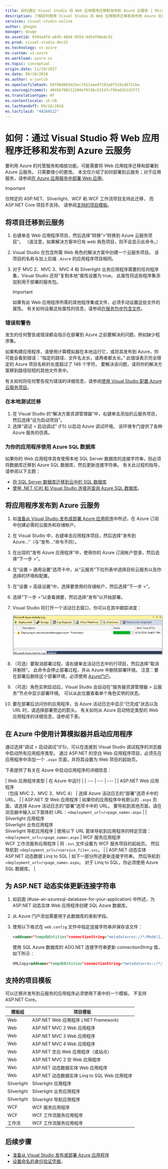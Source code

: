 ```yaml
---
title: 如何通过 Visual Studio 将 Web 应用程序迁移和发布到 Azure 云服务 | Microsoft Docs
description: 了解如何使用 Visual Studio 将 Web 应用程序迁移和发布到 Azure 云服务
services: visual-studio-online
author: ghogen
manager: douge
ms.assetid: 9394adfd-a645-4664-9354-dd5df08e8c91
ms.prod: visual-studio-dev15
ms.technology: vs-azure
ms.custom: vs-azure
ms.workload: azure-vs
ms.topic: conceptual
origin.date: 11/10/2017
ms.date: 09/10/2018
ms.author: v-junlch
ms.openlocfilehash: 56f00d865d25ecf411aee97193a0f3191d672cbe
ms.sourcegitcommit: 40456700212200e707d6cb3147cf96ad161d3ff2
ms.translationtype: HT
ms.contentlocale: zh-CN
ms.lasthandoff: 09/10/2018
ms.locfileid: "44269522"
---
```

# <a name="how-to-migrate-and-publish-a-web-application-to-an-azure-cloud-service-from-visual-studio"></a>如何：通过 Visual Studio 将 Web 应用程序迁移和发布到 Azure 云服务

要利用 Azure 的托管服务和缩放功能，可能需要将 Web 应用程序迁移和部署到 Azure 云服务。 只需要很小的更改。 本文仅介绍了如何部署到云服务；对于应用服务，请参阅[在 Azure 应用服务中部署 Web 应用](app-service/app-service-deploy-local-git.md)。

> [!Important]
> 仅特定的 ASP.NET、Silverlight、WCF 和 WCF 工作流项目支持此迁移， 而 ASP.NET Core 项目不支持。 请参阅[支持的项目模板](#supported-project-templates)。

## <a name="migrate-a-project-to-cloud-services"></a>将项目迁移到云服务

1. 右键单击 Web 应用程序项目，然后选择“转换”>“转换到 Azure 云服务项目”。 （请注意，如果解决方案中已有 web 角色项目，则不会显示此命令。）
1. Visual Studio 在包含所需 Web 角色的解决方案中创建一个云服务项目。 该项目的名称与加上后缀 `.Azure` 的应用程序项目相同。
1. 对于 MVC 2、MVC 3、MVC 4 和 Silverlight 业务应用程序需要的任何程序集，Visual Studio 还将“复制本地”属性设置为 true。 此属性将这些程序集添加到用于部署的服务包。

   > [!Important]
   > 如果有此 Web 应用程序所需的其他程序集或文件，必须手动设置这些文件的属性。 有关如何设置这些属性的信息，请参阅[在服务包中包含文件](#include-files-in-the-service-package)。

### <a name="errors-and-warnings"></a>错误和警告

发生的任何警告或错误都会指示在部署到 Azure 之前要解决的问题，例如缺少程序集。

如果构建应用程序，请使用计算模拟器在本地运行它，或将其发布到 Azure，你可能会看到错误：“指定的路径、文件名太长，或两者都太长。” 此错误表示完全限定的 Azure 项目名称的长度超过了 146 个字符。 要解决该问题，请将你的解决方案移到路径较短的其他文件夹中。

有关如何将任何警告视为错误的详细信息，请参阅[使用 Visual Studio 配置 Azure 云服务项目](vs-azure-tools-configuring-an-azure-project.md)。

### <a name="test-the-migration-locally"></a>在本地测试迁移

1. 在 Visual Studio 的“解决方案资源管理器”中，右键单击添加的云服务项目，然后选择“设为启动项目”。
1. 选择“调试 > 启动调试” (F5) 以启动 Azure 调试环境。 该环境专门提供了各种 Azure 服务的仿真。

### <a name="use-an-azure-sql-database-for-your-application"></a>为你的应用程序使用 Azure SQL 数据库

如果你的 Web 应用程序具有使用本地 SQL Server 数据库的连接字符串，则必须将数据库迁移到 Azure SQL 数据库，然后更新连接字符串。 有关此过程的指导，请参阅以下主题：

- [将 SQL Server 数据库迁移到云中的 SQL 数据库](sql-database/sql-database-cloud-migrate.md)
- [使用 .NET (C#) 和 Visual Studio 连接并查询 Azure SQL 数据库](sql-database/sql-database-connect-query-dotnet-visual-studio.md)。

## <a name="publish-the-application-to-azure-cloud-service"></a>将应用程序发布到 Azure 云服务

1. 如[准备从 Visual Studio 发布或部署 Azure 应用程序](vs-azure-tools-cloud-service-publish-set-up-required-services-in-visual-studio.md)中所述，在 Azure 订阅中创建必需的云服务和存储帐户。
1. 在 Visual Studio 中，右键单击应用程序项目，然后选择“发布到 Azure...”（与“发布...”命令不同）。
1. 在出现的“发布 Azure 应用程序”中，使用你的 Azure 订阅帐户登录，然后选择“下一步 >”。
1. 在“设置 > 通用设置”选项卡中，从“云服务”下拉列表中选择目标云服务以及你选择的环境和配置。 
1. 在“设置 > 高级设置”中，选择要使用的存储帐户，然后选择“下一步 >”。
1. 选择“下一步 >”以查看摘要，然后选择“发布”以开始部署。
1. Visual Studio 将打开一个活动日志窗口，你可以在其中跟踪进度：

    ![VST_AzureActivityLog](./media/vs-azure-tools-migrate-publish-web-app-to-cloud-service/IC744149.png)

1. （可选）要取消部署过程，请右键单击活动日志中的行项目，然后选择“取消并删除”。 此命令会停止部署过程，并从 Azure 中删除部署环境。 注意：要在部署后删除这个部署环境，必须使用 [Azure门户](https://portal.azure.cn)。
1. （可选）角色实例启动后，Visual Studio 会自动在“服务器资源管理器 > 云服务”节点中显示部署环境。 可以从此位置查看单个角色实例的状态。
1. 要在部署后访问你的应用程序，当 Azure 活动日志中显示“已完成”状态以及 URL 时，请选择部署旁边的箭头。 有关如何从 Azure 启动特定类型的 Web 应用程序的详细信息，请参阅下表。

## <a name="using-the-compute-emulator-and-starting-application-in-azure"></a>在 Azure 中使用计算模拟器并启动应用程序

通过选择“调试 > 启动调试”(F5)，可以在连接到 Visual Studio 调试程序的浏览器中启动所有应用程序类型。 通过 ASP.NET 的空白 Web 应用程序项目，必须先在应用程序中添加一个 `.aspx` 页面，并将其设置为 Web 项目的起始页。

下表提供了有关在 Azure 中启动应用程序的详细信息：

   | Web 应用程序类型 | 在 Azure 中运行 |
   | --- | --- | --- |
   | ASP.NET Web 应用程序<br/>（包括 MVC 2、MVC 3、MVC 4） | 选择 Azure 活动日志的“部署”选项卡中的 URL。 |
   | ASP.NET 空 Web 应用程序 | 如果你的应用程序中有默认的 `.aspx` 页面，请选择 Azure 活动日志的“部署”选项卡中的 URL。 要导航到其他页面，请在浏览器中输入以下窗体的 URL：`<deployment_url>/<page_name>.aspx` |
   | Silverlight 应用程序<br/>Silverlight 业务应用程序<br/>Silverlight 导航应用程序 | 使用以下 URL 窗体导航到应用程序的特定页面：`<deployment_url>/<page_name>.aspx` |
    WCF 服务应用程序<br/>WCF 工作流服务应用程序 | 将 `.svc` 文件设置为 WCF 服务项目的起始页。 然后导航到 `<deployment_url>/<service_file>.svc`。 |
   | ASP.NET 动态实体<br/>ASP.NET 动态数据 Linq to SQL | 如下一部分所述更新连接字符串。 然后导航到 `<deployment_url>/<page_name>.aspx`。 对于 Linq to SQL，你必须使用 Azure SQL 数据库。 |

## <a name="update-a-connection-string-for-aspnet-dynamic-entities"></a>为 ASP.NET 动态实体更新连接字符串

1. 如前面 (#use-an-azuresql-database-for-your-application) 中所述，为 ASP.NET 动态实体 Web 应用程序创建 SQL Azure 数据库。
1. 从 Azure 门户添加需要用于此数据库的表和字段。
1. 使用以下格式在 `web.config` 文件中指定连接字符串并保存该文件：

    ```xml
    <addname="tempdbEntities"connectionString="metadata=res://*/Model1.csdl|res://*/Model1.ssdl|res://*/Model1.msl;provider=System.Data.SqlClient;provider connection string=&quot;data source=<server name>\SQLEXPRESS;initial catalog=<database name>;integrated security=True;multipleactiveresultsets=True;App=EntityFramework&quot;"providerName="System.Data.EntityClient"/>
    ```

    使用 SQL Azure 数据库的 ADO.NET 连接字符串更新 *connectionString* 值，如下所示：

    ```xml
    XMLCopy<addname="tempdbEntities"connectionString="metadata=res://*/Model1.csdl|res://*/Model1.ssdl|res://*/Model1.msl;provider=System.Data.SqlClient;provider connection string=&quot;Server=tcp:<SQL Azure server name>.database.chinacloudapi.cn,1433;Database=<database name>;User ID=<user name>;Password=<password>;Trusted_Connection=False;Encrypt=True;multipleactiveresultsets=True;App=EntityFramework&quot;"providerName="System.Data.EntityClient"/>
    ```

## <a name="supported-project-templates"></a>支持的项目模板

可以迁移并发布到云服务的应用程序必须使用下表中的一个模板。 不支持 ASP.NET Core。

| 模板组 | 项目模板 |
| --- | --- |
| Web | ASP.NET Web 应用程序 (.NET Framework) |
| Web | ASP.NET MVC 2 Web 应用程序 |
| Web | ASP.NET MVC 3 Web 应用程序 |
| Web | ASP.NET MVC 4 Web 应用程序 |
| Web | ASP.NET 空白 Web 应用程序（或站点） |
| Web | ASP.NET MVC 2 空 Web 应用程序 |
| Web | ASP.NET 动态数据实体 Web 应用程序 |
| Web | ASP.NET 动态数据实体 Linq to SQL Web 应用程序 |
| Silverlight | Silverlight 应用程序 |
| Silverlight | Silverlight 业务应用程序 |
| Silverlight | Silverlight 导航应用程序 |
| WCF | WCF 服务应用程序 |
| WCF | WCF 工作流服务应用程序 |
| 工作流 | WCF 工作流服务应用程序 |

## <a name="next-steps"></a>后续步骤

- [准备从 Visual Studio 发布或部署 Azure 应用程序](vs-azure-tools-cloud-service-publish-set-up-required-services-in-visual-studio.md)
- [设置命名的身份验证凭据](vs-azure-tools-setting-up-named-authentication-credentials.md)。

<!-- Update_Description: update metedata properties -->
